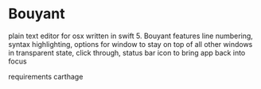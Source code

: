 # Bouyant
plain text editor for osx written in swift 5. Bouyant features line numbering, syntax highlighting, options for window to stay on top of all other windows in transparent state, click through, status bar icon to bring app back into focus

requirements
carthage
